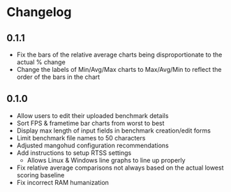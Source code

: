 # Changelog

## 0.1.1
- Fix the bars of the relative average charts being disproportionate to the actual % change
- Change the labels of Min/Avg/Max charts to Max/Avg/Min to reflect the order of the bars in the chart

## 0.1.0
- Allow users to edit their uploaded benchmark details
- Sort FPS & frametime bar charts from worst to best
- Display max length of input fields in benchmark creation/edit forms
- Limit benchmark file names to 50 characters
- Adjusted mangohud configuration recommendations
- Add instructions to setup RTSS settings
  - Allows Linux & Windows line graphs to line up properly
- Fix relative average comparisons not always based on the actual lowest scoring baseline 
- Fix incorrect RAM humanization

